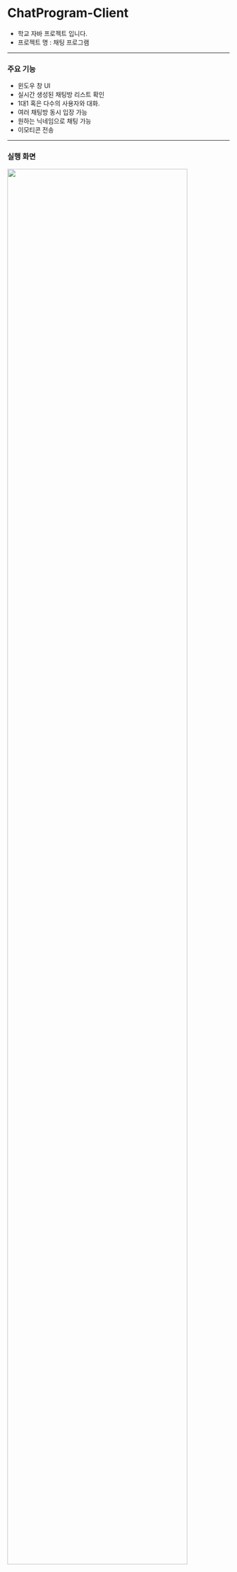 # ChatProgram-Client
  * 학교 자바 프로젝트 입니다.
  * 프로젝트 명 : 채팅 프로그램
----------------

### 주요 기능
  * 윈도우 창 UI
  * 실시간 생성된 채팅방 리스트 확인
  * 1대1 혹은 다수의 사용자와 대화.
  * 여러 채팅방 동시 입장 가능
  * 원하는 닉네임으로 채팅 가능
  * 이모티콘 전송

----------------

### 실행 화면
<img src="https://user-images.githubusercontent.com/73472675/101281857-f1abc680-3814-11eb-8f2b-a5a626601e27.png" width="90%"></img>
